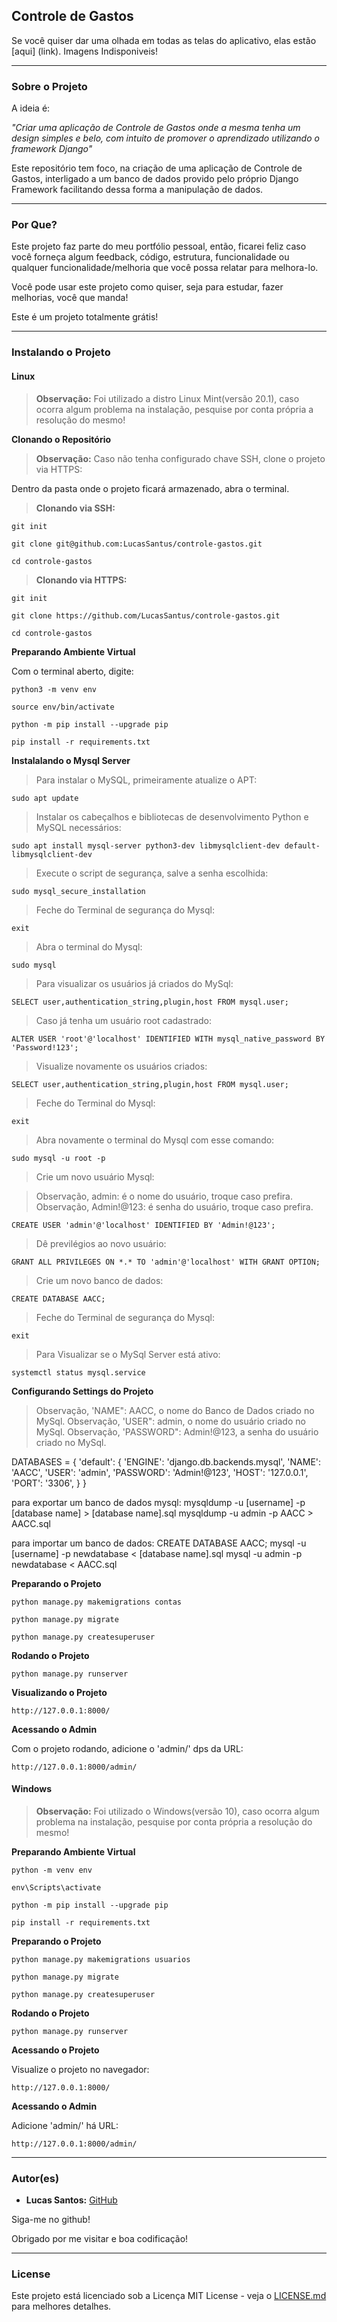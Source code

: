## Controle de Gastos

Se você quiser dar uma olhada em todas as telas do aplicativo, elas estão [aqui] (link). Imagens Indisponiveis!

--------------------------------------------------------------------------------------

### Sobre o Projeto

A ideia é:

_"Criar uma aplicação de Controle de Gastos onde a mesma tenha um design simples e belo, com intuito de promover o aprendizado utilizando o framework Django"_

Este repositório tem foco, na criação de uma aplicação de Controle de Gastos, interligado a um banco de dados provido pelo próprio Django Framework facilitando dessa forma a manipulação de dados.

--------------------------------------------------------------------------------------

### Por Que?

Este projeto faz parte do meu portfólio pessoal, então, ficarei feliz caso você forneça algum feedback, código, estrutura, funcionalidade ou qualquer funcionalidade/melhoria que você possa relatar para melhora-lo.

Você pode usar este projeto como quiser, seja para estudar, fazer melhorias, você que manda!

Este é um projeto totalmente grátis!

--------------------------------------------------------------------------------------

### Instalando o Projeto

#### Linux

> **Observação:** Foi utilizado a distro Linux Mint(versão 20.1), caso ocorra algum problema na instalação, pesquise por conta própria a resolução do mesmo!

**Clonando o Repositório**

> **Observação:** Caso não tenha configurado chave SSH, clone o projeto via HTTPS:

Dentro da pasta onde o projeto ficará armazenado, abra o terminal.

> **Clonando via SSH:** 

```
git init

git clone git@github.com:LucasSantus/controle-gastos.git

cd controle-gastos
```

> **Clonando via HTTPS:**

```
git init

git clone https://github.com/LucasSantus/controle-gastos.git

cd controle-gastos
```

**Preparando Ambiente Virtual**

Com o terminal aberto, digite:

```
python3 -m venv env

source env/bin/activate

python -m pip install --upgrade pip

pip install -r requirements.txt
```
**Instalalando o Mysql Server**

> Para instalar o MySQL, primeiramente atualize o APT:

```
sudo apt update
```

> Instalar os cabeçalhos e bibliotecas de desenvolvimento Python e MySQL necessários:

```
sudo apt install mysql-server python3-dev libmysqlclient-dev default-libmysqlclient-dev
```

> Execute o script de segurança, salve a senha escolhida:
```
sudo mysql_secure_installation
```

> Feche do Terminal de segurança do Mysql:

```
exit
```

> Abra o terminal do Mysql:

```
sudo mysql
```

> Para visualizar os usuários já criados do MySql:

```
SELECT user,authentication_string,plugin,host FROM mysql.user;
```

> Caso já tenha um usuário root cadastrado:

```
ALTER USER 'root'@'localhost' IDENTIFIED WITH mysql_native_password BY 'Password!123';
```

> Visualize novamente os usuários criados:

```
SELECT user,authentication_string,plugin,host FROM mysql.user;
```

> Feche do Terminal do Mysql:

```
exit
```

> Abra novamente o terminal do Mysql com esse comando:

```
sudo mysql -u root -p
```

> Crie um novo usuário Mysql:

> Observação, admin: é o nome do usuário, troque caso prefira.
> Observação, Admin!@123: é senha do usuário, troque caso prefira.

```
CREATE USER 'admin'@'localhost' IDENTIFIED BY 'Admin!@123';
```

> Dê previlégios ao novo usuário:

```
GRANT ALL PRIVILEGES ON *.* TO 'admin'@'localhost' WITH GRANT OPTION;
```

> Crie um novo banco de dados:
```
CREATE DATABASE AACC;
```

> Feche do Terminal de segurança do Mysql:

```
exit
```

> Para Visualizar se o MySql Server está ativo:

```
systemctl status mysql.service
```

**Configurando Settings do Projeto**

> Observação, 'NAME": AACC, o nome do Banco de Dados criado no MySql.
> Observação, 'USER": admin, o nome do usuário criado no MySql.
> Observação, 'PASSWORD": Admin!@123, a senha do usuário criado no MySql.

DATABASES = {
    'default': {
        'ENGINE': 'django.db.backends.mysql',
        'NAME': 'AACC',
        'USER': 'admin',
        'PASSWORD': 'Admin!@123',
        'HOST': '127.0.0.1',
        'PORT': '3306',
    }
}

para exportar um banco de dados mysql:
mysqldump -u [username] -p [database name] > [database name].sql
mysqldump -u admin -p AACC > AACC.sql

para importar um banco de dados:
CREATE DATABASE AACC;
mysql -u [username] -p newdatabase < [database name].sql
mysql -u admin -p newdatabase < AACC.sql

**Preparando o Projeto**

```
python manage.py makemigrations contas

python manage.py migrate

python manage.py createsuperuser
```

**Rodando o Projeto**

```
python manage.py runserver
```

**Visualizando o Projeto**

```
http://127.0.0.1:8000/
```

**Acessando o Admin**

Com o projeto rodando, adicione o 'admin/' dps da URL:

```
http://127.0.0.1:8000/admin/
```

#### Windows

> **Observação:** Foi utilizado o Windows(versão 10), caso ocorra algum problema na instalação, pesquise por conta própria a resolução do mesmo!

**Preparando Ambiente Virtual**

```
python -m venv env

env\Scripts\activate

python -m pip install --upgrade pip

pip install -r requirements.txt
```

**Preparando o Projeto**

```
python manage.py makemigrations usuarios

python manage.py migrate

python manage.py createsuperuser
```

**Rodando o Projeto**

```
python manage.py runserver
```

**Acessando o Projeto**

Visualize o projeto no navegador: 

```
http://127.0.0.1:8000/
```

**Acessando o Admin**

Adicione 'admin/' há URL:

```
http://127.0.0.1:8000/admin/
```
--------------------------------------------------------------------------------------

### Autor(es)
 
- **Lucas Santos:** [GitHub](https://github.com/LucasSantus)

Siga-me no github!

Obrigado por me visitar e boa codificação!

--------------------------------------------------------------------------------------

### License

Este projeto está licenciado sob a Licença MIT License - veja o [LICENSE.md](https://github.com/LucasSantus/controle-gastos/blob/master/LICENSE) para melhores detalhes.
